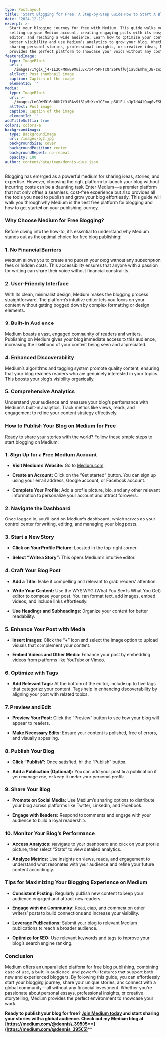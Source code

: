 ```yaml
---
type: PostLayout
title: 'Start Blogging for Free: A Step-by-Step Guide How to Start A Blog On Medium'
date: '2024-12-19'
excerpt: >-
  Start your blogging journey for free with Medium. This guide walks you through
  setting up your Medium account, creating engaging posts with its easy-to-use
  editor, and reaching a wide audience. Learn how to optimize your content for
  better visibility and use Medium’s analytics to grow your blog. Whether you're
  sharing personal stories, professional insights, or creative ideas, Medium
  provides the perfect platform to showcase your voice without any cost.
featuredImage:
  type: ImageBlock
  url: >-
    /images/IYgiX_j4-1L2OFMKwE9MuiJvx7x4P5PFTcQr26PGfl0jiavdEmhm_JB-zozXZ9WTnfL9FvIZeUOpHty1kzm24G1asHvAehPdGjqDJ2Um2HYAIPxWHuNca2iHlH8V7UgkzktJJv6VQ9iVSA=s910.jpg
  altText: Post thumbnail image
  caption: Caption of the image
  elementId: ''
media:
  type: ImageBlock
  url: >-
    /images/LnG9XMDl6h0Uh7f3iRAs9fS2pMtXzm1CEmo_pS8lE-LsJp7dW4lQag0vESHmot0S4ZAePUdHZfQ59Q7FuB5HTuIoxAh3872tOaqUyeDJCUwBV5lPPgnlCXu-=s4632.jpg
  altText: Post image
  caption: Caption of the image
  elementId: ''
addTitleSuffix: true
colors: colors-a
backgroundImage:
  type: BackgroundImage
  url: /images/bg2.jpg
  backgroundSize: cover
  backgroundPosition: center
  backgroundRepeat: no-repeat
  opacity: 100
author: content/data/team/dennis-duke.json
---
```

Blogging has emerged as a powerful medium for sharing ideas, stories, and expertise. However, choosing the right platform to launch your blog without incurring costs can be a daunting task. Enter Medium — a premier platform that not only offers a seamless, cost-free experience but also provides all the tools you need to publish and grow your blog effortlessly. This guide will walk you through why Medium is the best free platform for blogging and how to get started on your publishing journey.

### Why Choose Medium for Free Blogging?

Before diving into the how-to, it’s essential to understand why Medium stands out as the optimal choice for free blog publishing:

### 1. No Financial Barriers

Medium allows you to create and publish your blog without any subscription fees or hidden costs. This accessibility ensures that anyone with a passion for writing can share their voice without financial constraints.

### 2. User-Friendly Interface

With its clean, minimalist design, Medium makes the blogging process straightforward. The platform’s intuitive editor lets you focus on your content without getting bogged down by complex formatting or design elements.

### 3. Built-In Audience

Medium boasts a vast, engaged community of readers and writers. Publishing on Medium gives your blog immediate access to this audience, increasing the likelihood of your content being seen and appreciated.

### 4. Enhanced Discoverability

Medium’s algorithms and tagging system promote quality content, ensuring that your blog reaches readers who are genuinely interested in your topics. This boosts your blog’s visibility organically.

### 5. Comprehensive Analytics

Understand your audience and measure your blog’s performance with Medium’s built-in analytics. Track metrics like views, reads, and engagement to refine your content strategy effectively.

### How to Publish Your Blog on Medium for Free

Ready to share your stories with the world? Follow these simple steps to start blogging on Medium:

### 1. Sign Up for a Free Medium Account

*   **Visit Medium’s Website:** Go to [Medium.com](https://medium.com/).

*   **Create an Account:** Click on the “Get started” button. You can sign up using your email address, Google account, or Facebook account.

*   **Complete Your Profile:** Add a profile picture, bio, and any other relevant information to personalize your account and attract followers.

### 2. Navigate the Dashboard

Once logged in, you’ll land on Medium’s dashboard, which serves as your control center for writing, editing, and managing your blog posts.

### 3. Start a New Story

*   **Click on Your Profile Picture:** Located in the top-right corner.

*   **Select “Write a Story”:** This opens Medium’s intuitive editor.

### 4. Craft Your Blog Post

*   **Add a Title:** Make it compelling and relevant to grab readers’ attention.

*   **Write Your Content:** Use the WYSIWYG (What You See Is What You Get) editor to compose your post. You can format text, add images, embed videos, and include links effortlessly.

*   **Use Headings and Subheadings:** Organize your content for better readability.

### 5. Enhance Your Post with Media

*   **Insert Images:** Click the “+” icon and select the image option to upload visuals that complement your content.

*   **Embed Videos and Other Media:** Enhance your post by embedding videos from platforms like YouTube or Vimeo.

### 6. Optimize with Tags

*   **Add Relevant Tags:** At the bottom of the editor, include up to five tags that categorize your content. Tags help in enhancing discoverability by aligning your post with related topics.

### 7. Preview and Edit

*   **Preview Your Post:** Click the “Preview” button to see how your blog will appear to readers.

*   **Make Necessary Edits:** Ensure your content is polished, free of errors, and visually appealing.

### 8. Publish Your Blog

*   **Click “Publish”:** Once satisfied, hit the “Publish” button.

*   **Add a Publication (Optional):** You can add your post to a publication if you manage one, or keep it under your personal profile.

### 9. Share Your Blog

*   **Promote on Social Media:** Use Medium’s sharing options to distribute your blog across platforms like Twitter, LinkedIn, and Facebook.

*   **Engage with Readers:** Respond to comments and engage with your audience to build a loyal readership.

### 10. Monitor Your Blog’s Performance

*   **Access Analytics:** Navigate to your dashboard and click on your profile picture, then select “Stats” to view detailed analytics.

*   **Analyze Metrics:** Use insights on views, reads, and engagement to understand what resonates with your audience and refine your future content accordingly.

### Tips for Maximizing Your Blogging Experience on Medium

*   **Consistent Posting:** Regularly publish new content to keep your audience engaged and attract new readers.

*   **Engage with the Community:** Read, clap, and comment on other writers’ posts to build connections and increase your visibility.

*   **Leverage Publications:** Submit your blog to relevant Medium publications to reach a broader audience.

*   **Optimize for SEO:** Use relevant keywords and tags to improve your blog’s search engine ranking.

### Conclusion

Medium offers an unparalleled platform for free blog publishing, combining ease of use, a built-in audience, and powerful features that support both new and experienced bloggers. By following this guide, you can effortlessly start your blogging journey, share your unique stories, and connect with a global community — all without any financial investment. Whether you’re passionate about personal essays, professional insights, or creative storytelling, Medium provides the perfect environment to showcase your work.



**Ready to publish your blog for free?** [**Join Medium today**](https://medium.com/) **and start sharing your stories with a global audience. Check out my Medium blog at** [**https://medium.com/@dennis\_39505**](https://medium.com/@dennis_39505)****



